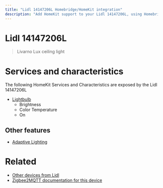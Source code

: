 ```yaml
---
title: "Lidl 14147206L Homebridge/HomeKit integration"
description: "Add HomeKit support to your Lidl 14147206L, using Homebridge, Zigbee2MQTT and homebridge-z2m."
---
```

<!---
This file has been GENERATED using src/docgen/docgen.ts
DO NOT EDIT THIS FILE MANUALLY!
-->
# Lidl 14147206L
> Livarno Lux ceiling light


# Services and characteristics
The following HomeKit Services and Characteristics are exposed by
the Lidl 14147206L

* [Lightbulb](../../light.md)
  * Brightness
  * Color Temperature
  * On

## Other features
* [Adaptive Lighting](../../light.md)

# Related
* [Other devices from Lidl](../index.md#lidl)
* [Zigbee2MQTT documentation for this device](https://www.zigbee2mqtt.io/devices/14147206L.html)